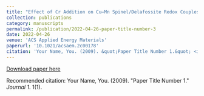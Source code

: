 ```yaml
---
title: "Effect of Cr Addition on Cu–Mn Spinel/Delafossite Redox Couples for Medium-High Temperature Thermochemical Energy Storage"
collection: publications
category: manuscripts
permalink: /publication/2022-04-26-paper-title-number-3
date: 2022-04-26
venue: 'ACS Applied Energy Materials'
paperurl: '10.1021/acsaem.2c00178'
citation: 'Your Name, You. (2009). &quot;Paper Title Number 1.&quot; <i>Journal 1</i>. 1(1).'
---
```


[Download paper here](10.1021/acsaem.2c00178)

Recommended citation: Your Name, You. (2009). "Paper Title Number 1." <i>Journal 1</i>. 1(1).